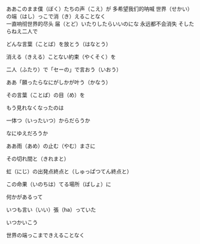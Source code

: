 
ああこのまま僕（ぼく）たちの声（こえ）が
多希望我们的呐喊
世界（せかい）の端（はし）っこで消（き）えることなく             
一直响彻世界的尽头
届（とど）いたりしたらいいのにな
永远都不会消失
そしたらねえ二人で

どんな言葉（ことば）を放とう（はなとう）

消える（きえる）ことない約束（やくそく）を

二人（ふたり）で「セーの」で言おう（いおう）

ああ「願ったらなにがしかが叶う（かなう）

その言葉（ことば）の目（め）を

もう見れなくなったのは

一体つ（いったいつ）からだらうか

なにゆえだろうか

ああ雨（あめ）の止む（やむ）まさに

その切れ間と（きれまと）

虹（にじ）の出発点終点と（しゅっぱつてん終点と）

この命果（いのちは）てる場所（ばしょ）に

何かがあるって

いつも言い（いい）張（ha）っていた

いつかいこう




世界の端っこまできえることなく